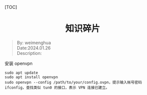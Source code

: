 [TOC]

<h1 align="center">知识碎片</h1>

> By: weimenghua  
> Date:2024.01.26  
> Description:   




安装 openvpn
```
sudo apt update
sudo apt install openvpn
sudo openvpn --config /path/to/your/config.ovpn，提示输入帐号密码
ifconfig，查找类似 tun0 的接口，表示 VPN 连接已建立。
```
